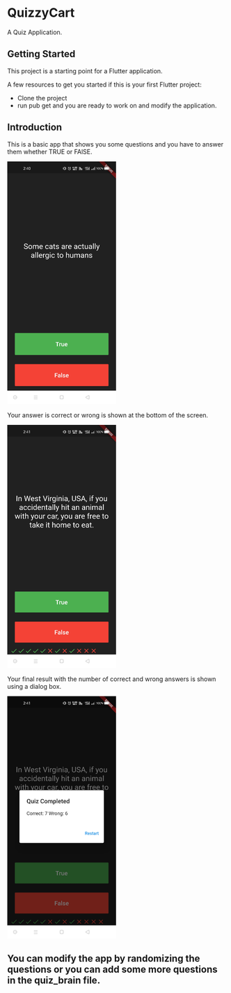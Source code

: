 # QuizzyCart

A Quiz Application.

## Getting Started

This project is a starting point for a Flutter application.

A few resources to get you started if this is your first Flutter project:

- Clone the project
- run pub get and you are ready to work on and modify the application.

## Introduction

This is a basic app that shows you some questions and you have to answer them whether TRUE or FAlSE.

<img src="/readme_images/1.jpg" width="250">

Your answer is correct or wrong is shown at the bottom of the screen. 

<img src="/readme_images/2.jpg" width="250">

Your final result with the number of correct and wrong answers is shown using a dialog box.

<img src="/readme_images/3.jpg" width="250">

## You can modify the app by randomizing the questions or you can add some more questions in the quiz_brain file.
